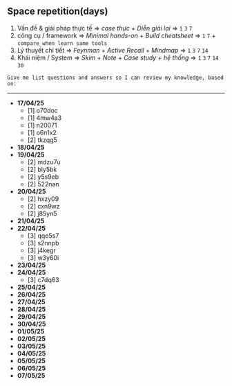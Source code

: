 ## Space repetition(days)

1. Vấn đề & giải pháp thực tế ⇒ *case thực* + *Diễn giải lại* ⇒ `1` `3` `7`
2. công cụ / framework ⇒ *Minimal hands-on* + *Build cheatsheet* ⇒ `1` `7` + `compare when learn same tools`
3. Lý thuyết chi tiết ⇒ *Feynman* + *Active Recall* + *Mindmap* ⇒ `1` `3` `7` `14`
4. Khái niệm / System ⇒ *Skim* + *Note* + *Case study* + *hệ thống* ⇒ `1` `3` `7` `14` `30`

```text
Give me list questions and answers so I can review my knowledge, based on:

```

---

- **17/04/25**
    - [1] o70doc
    - [1] 4mw4a3
    - [1] n20071
    - [1] o6n1x2
    - [2] tkzqg5
- **18/04/25**
- **19/04/25**
    - [2] mdzu7u
    - [2] bly5bk
    - [2] y5s9eb
    - [2] 522nan
- **20/04/25**
    - [2] hxzy09
    - [2] cxn9wz
    - [2] j85yn5
- **21/04/25**
- **22/04/25**
    - [3] qqo5s7
    - [3] s2nnpb
    - [3] j4kegr
    - [3] w3y60i
- **23/04/25**
- **24/04/25**
    - [3] c7dq63
- **25/04/25**
- **26/04/25**
- **27/04/25**
- **28/04/25**
- **29/04/25**
- **30/04/25**
- **01/05/25**
- **02/05/25**
- **03/05/25**
- **04/05/25**
- **05/05/25**
- **06/05/25**
- **07/05/25**
